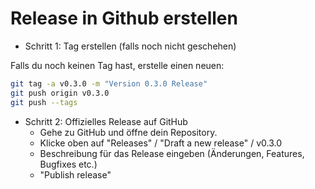 # Release in Github erstellen

- Schritt 1: Tag erstellen (falls noch nicht geschehen)

Falls du noch keinen Tag hast, erstelle einen neuen:
```bash
git tag -a v0.3.0 -m "Version 0.3.0 Release"
git push origin v0.3.0
git push --tags
```

- Schritt 2: Offizielles Release auf GitHub
  - Gehe zu GitHub und öffne dein Repository.
  - Klicke oben auf "Releases" / "Draft a new release" / v0.3.0
  - Beschreibung für das Release eingeben (Änderungen, Features, Bugfixes etc.)
  - "Publish release"